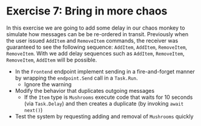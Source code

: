 # Exercise 7: Bring in more chaos

In this exercise we are going to add some delay in our chaos monkey to simulate how messages can be be re-ordered in transit. Previously when the user issued `AddItem` and `RemoveItem` commands, the receiver was guaranteed to see the following sequence: `AddItem`, `AddItem`, `RemoveItem`, `RemoveItem`. With we add delay sequences such as `AddItem`, `RemoveItem`, `RemoveItem`, `AddItem` will be possible.

- In the `Frontend` endpoint implement sending in a fire-and-forget manner by wrapping the `endpoint.Send` call in a `Task.Run`.
  - Ignore the warning
- Modify the behavior that duplicates outgoing messages
  - If the `Item` type is `Mushrooms` execute code that waits for 10 seconds (via `Task.Delay`) and then creates a duplicate (by invoking `await next()`)
- Test the system by requesting adding and removal of `Mushrooms` quickly

